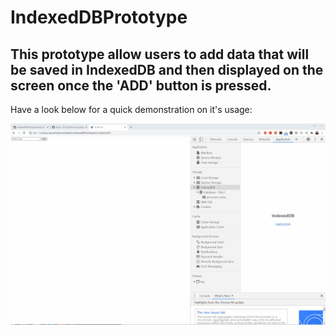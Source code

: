 # IndexedDBPrototype

## This prototype allow users to add data that will be saved in IndexedDB and then displayed on the screen once the 'ADD' button is pressed. 


Have a look below for a quick demonstration on it's usage:


![Extension Demo](/src/demonstration.gif)
